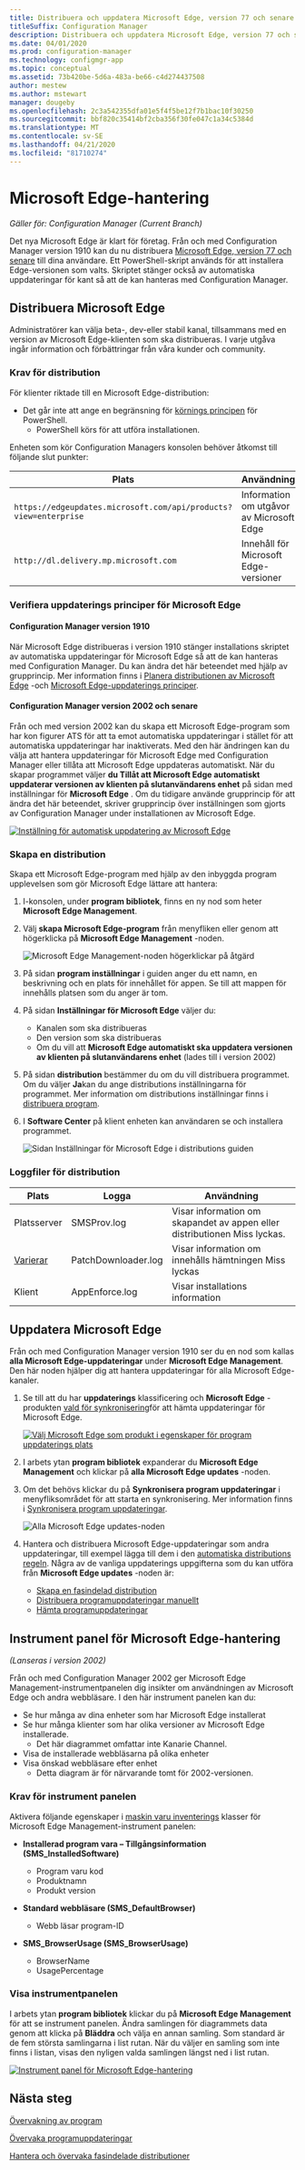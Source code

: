 ```yaml
---
title: Distribuera och uppdatera Microsoft Edge, version 77 och senare
titleSuffix: Configuration Manager
description: Distribuera och uppdatera Microsoft Edge, version 77 och senare med Configuration Manager
ms.date: 04/01/2020
ms.prod: configuration-manager
ms.technology: configmgr-app
ms.topic: conceptual
ms.assetid: 73b420be-5d6a-483a-be66-c4d274437508
author: mestew
ms.author: mstewart
manager: dougeby
ms.openlocfilehash: 2c3a542355dfa01e5f4f5be12f7b1bac10f30250
ms.sourcegitcommit: bbf820c35414bf2cba356f30fe047c1a34c5384d
ms.translationtype: MT
ms.contentlocale: sv-SE
ms.lasthandoff: 04/21/2020
ms.locfileid: "81710274"
---
```

# <a name="microsoft-edge-management"></a>Microsoft Edge-hantering

*Gäller för: Configuration Manager (Current Branch)*

Det nya Microsoft Edge är klart för företag. Från och med Configuration Manager version 1910 kan du nu distribuera [Microsoft Edge, version 77 och senare](https://docs.microsoft.com/deployedge/) till dina användare. Ett PowerShell-skript används för att installera Edge-versionen som valts. Skriptet stänger också av automatiska uppdateringar för kant så att de kan hanteras med Configuration Manager.

## <a name="deploy-microsoft-edge"></a><a name="bkmk_Microsoft_Edge"></a>Distribuera Microsoft Edge
<!--4561024-->
Administratörer kan välja beta-, dev-eller stabil kanal, tillsammans med en version av Microsoft Edge-klienten som ska distribueras. I varje utgåva ingår information och förbättringar från våra kunder och community.

### <a name="prerequisites-for-deploying"></a>Krav för distribution

För klienter riktade till en Microsoft Edge-distribution:

- Det går inte att ange en begränsning för [körnings principen](https://docs.microsoft.com/powershell/module/microsoft.powershell.core/about/about_execution_policies) för PowerShell.
  - PowerShell körs för att utföra installationen.

Enheten som kör Configuration Managers konsolen behöver åtkomst till följande slut punkter:

|Plats|Användning|
|---|---|
|`https://edgeupdates.microsoft.com/api/products?view=enterprise`|Information om utgåvor av Microsoft Edge|
|`http://dl.delivery.mp.microsoft.com`|Innehåll för Microsoft Edge-versioner|

### <a name="verify-microsoft-edge-update-policies"></a><a name="bkmk_autoupdate"></a>Verifiera uppdaterings principer för Microsoft Edge

#### <a name="configuration-manager-version-1910"></a>Configuration Manager version 1910

När Microsoft Edge distribueras i version 1910 stänger installations skriptet av automatiska uppdateringar för Microsoft Edge så att de kan hanteras med Configuration Manager. Du kan ändra det här beteendet med hjälp av grupprincip. Mer information finns i [Planera distributionen av Microsoft Edge](https://docs.microsoft.com/deployedge/deploy-edge-plan-deployment#define-and-configure-policies) -och [Microsoft Edge-uppdaterings principer](https://docs.microsoft.com/DeployEdge/microsoft-edge-update-policies).

#### <a name="configuration-manager-version-2002-and-later"></a>Configuration Manager version 2002 och senare
<!--4561024-->
Från och med version 2002 kan du skapa ett Microsoft Edge-program som har kon figurer ATS för att ta emot automatiska uppdateringar i stället för att automatiska uppdateringar har inaktiverats. Med den här ändringen kan du välja att hantera uppdateringar för Microsoft Edge med Configuration Manager eller tillåta att Microsoft Edge uppdateras automatiskt. När du skapar programmet väljer **du Tillåt att Microsoft Edge automatiskt uppdaterar versionen av klienten på slutanvändarens enhet** på sidan med inställningar för **Microsoft Edge** . Om du tidigare använde grupprincip för att ändra det här beteendet, skriver grupprincip över inställningen som gjorts av Configuration Manager under installationen av Microsoft Edge.

[![Inställning för automatisk uppdatering av Microsoft Edge](./media/4561024-autoupdate-edge.png)](./media/4561024-autoupdate-edge.png#lightbox)

### <a name="create-a-deployment"></a>Skapa en distribution

Skapa ett Microsoft Edge-program med hjälp av den inbyggda program upplevelsen som gör Microsoft Edge lättare att hantera:

1. I-konsolen, under **program bibliotek**, finns en ny nod som heter **Microsoft Edge Management**.
1. Välj **skapa Microsoft Edge-program** från menyfliken eller genom att högerklicka på **Microsoft Edge Management** -noden.

   ![Microsoft Edge Management-noden högerklickar på åtgärd](./media/4561024-create-microsoft-edge-application.png)

1. På sidan **program inställningar** i guiden anger du ett namn, en beskrivning och en plats för innehållet för appen. Se till att mappen för innehålls platsen som du anger är tom.
1. På sidan **Inställningar för Microsoft Edge** väljer du:
   - Kanalen som ska distribueras
   - Den version som ska distribueras
   - Om du vill att **Microsoft Edge automatiskt ska uppdatera versionen av klienten på slutanvändarens enhet** (lades till i version 2002)
1. På sidan **distribution** bestämmer du om du vill distribuera programmet. Om du väljer **Ja**kan du ange distributions inställningarna för programmet. Mer information om distributions inställningar finns i [distribuera program](deploy-applications.md#bkmk_deploy-general).
1. I **Software Center** på klient enheten kan användaren se och installera programmet.

   ![Sidan Inställningar för Microsoft Edge i distributions guiden](./media/4561024-software-center-install-edge.png)

### <a name="log-files-for-deployment"></a>Loggfiler för distribution

|Plats|Logga|Användning|
|---|---|---|
| Platsserver|SMSProv.log|Visar information om skapandet av appen eller distributionen Miss lyckas.|
| [Varierar](../../core/plan-design/hierarchy/log-files.md)|PatchDownloader.log| Visar information om innehålls hämtningen Miss lyckas|
| Klient|  AppEnforce.log|Visar installations information|

## <a name="update-microsoft-edge"></a>Uppdatera Microsoft Edge
<!--4831871-->

Från och med Configuration Manager version 1910 ser du en nod som kallas **alla Microsoft Edge-uppdateringar** under **Microsoft Edge Management**. Den här noden hjälper dig att hantera uppdateringar för alla Microsoft Edge-kanaler.<!--initial edge updates released Jan 15,2020-->

1. Se till att du har **uppdaterings** klassificering och **Microsoft Edge** -produkten [vald för synkronisering](../../sum/get-started/configure-classifications-and-products.md)för att hämta uppdateringar för Microsoft Edge.

   [![Välj Microsoft Edge som produkt i egenskaper för program uppdaterings plats](./media/4831871-microsoft-edge-product-sup.png)](./media/4831871-microsoft-edge-product-sup.png#lightbox)

1. I arbets ytan **program bibliotek** expanderar du **Microsoft Edge Management** och klickar på **alla Microsoft Edge updates** -noden.

1. Om det behövs klickar du på **Synkronisera program uppdateringar** i menyfliksområdet för att starta en synkronisering. Mer information finns i [Synkronisera program uppdateringar](../../sum/get-started/synchronize-software-updates.md).

   ![Alla Microsoft Edge updates-noden](./media/4831871-all-microsoft-edge-updates.png)

1. Hantera och distribuera Microsoft Edge-uppdateringar som andra uppdateringar, till exempel lägga till dem i den [automatiska distributions regeln](../../sum/deploy-use/automatically-deploy-software-updates.md). Några av de vanliga uppdaterings uppgifterna som du kan utföra från **Microsoft Edge updates** -noden är:

   - [Skapa en fasindelad distribution](../../osd/deploy-use/create-phased-deployment-for-task-sequence.md)
   - [Distribuera programuppdateringar manuellt](../../sum/deploy-use/manually-deploy-software-updates.md)
   - [Hämta programuppdateringar](../../sum/deploy-use/download-software-updates.md)

## <a name="microsoft-edge-management-dashboard"></a><a name="bkmk_edge-dash"></a>Instrument panel för Microsoft Edge-hantering
<!--3871913-->
*(Lanseras i version 2002)*

Från och med Configuration Manager 2002 ger Microsoft Edge Management-instrumentpanelen dig insikter om användningen av Microsoft Edge och andra webbläsare. I den här instrument panelen kan du:

- Se hur många av dina enheter som har Microsoft Edge installerat
- Se hur många klienter som har olika versioner av Microsoft Edge installerade.
   - Det här diagrammet omfattar inte Kanarie Channel.
- Visa de installerade webbläsarna på olika enheter
- Visa önskad webbläsare efter enhet <!--5907383-->
   - Detta diagram är för närvarande tomt för 2002-versionen.

### <a name="prerequisites-for-the-dashboard"></a>Krav för instrument panelen

Aktivera följande egenskaper i [maskin varu inventerings](../../core/clients/manage/inventory/extend-hardware-inventory.md) klasser för Microsoft Edge Management-instrument panelen:

- **Installerad program vara – Tillgångsinformation (SMS_InstalledSoftware)**
   - Program varu kod
   - Produktnamn
   - Produkt version

- **Standard webbläsare (SMS_DefaultBrowser)**
   - Webb läsar program-ID

- **SMS_BrowserUsage (SMS_BrowserUsage)**
   - BrowserName
   - UsagePercentage

### <a name="view-the-dashboard"></a>Visa instrumentpanelen

I arbets ytan **program bibliotek** klickar du på **Microsoft Edge Management** för att se instrument panelen. Ändra samlingen för diagrammets data genom att klicka på **Bläddra** och välja en annan samling. Som standard är de fem största samlingarna i list rutan. När du väljer en samling som inte finns i listan, visas den nyligen valda samlingen längst ned i list rutan.

[![Instrument panel för Microsoft Edge-hantering](./media/3871913-microsoft-edge-dashboard.png)](./media/3871913-microsoft-edge-dashboard.png#lightbox)

## <a name="next-steps"></a>Nästa steg

[Övervakning av program](monitor-applications-from-the-console.md)

[Övervaka programuppdateringar](../../sum/deploy-use/monitor-software-updates.md)

[Hantera och övervaka fasindelade distributioner](../../osd/deploy-use/manage-monitor-phased-deployments.md)
